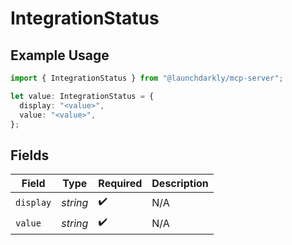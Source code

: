 # IntegrationStatus

## Example Usage

```typescript
import { IntegrationStatus } from "@launchdarkly/mcp-server";

let value: IntegrationStatus = {
  display: "<value>",
  value: "<value>",
};
```

## Fields

| Field              | Type               | Required           | Description        |
| ------------------ | ------------------ | ------------------ | ------------------ |
| `display`          | *string*           | :heavy_check_mark: | N/A                |
| `value`            | *string*           | :heavy_check_mark: | N/A                |